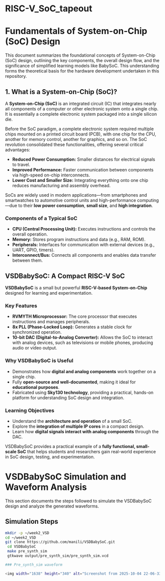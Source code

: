 # RISC-V_SoC_tapeout  

# Fundamentals of System-on-Chip (SoC) Design
This document summarizes the foundational concepts of System-on-Chip (SoC) design, outlining the key components, the overall design flow, and the significance of simplified learning models like BabySoC. This understanding forms the theoretical basis for the hardware development undertaken in this repository.

## 1. What is a System-on-Chip (SoC)?
A **System-on-Chip (SoC)** is an integrated circuit (IC) that integrates nearly all components of a computer or other electronic system onto a single chip. It is essentially a complete electronic system packaged into a single silicon die.

Before the SoC paradigm, a complete electronic system required multiple chips mounted on a printed circuit board (PCB), with one chip for the CPU, another for memory control, another for graphics, and so on. The SoC revolution consolidated these functionalities, offering several critical advantages:

- **Reduced Power Consumption:** Smaller distances for electrical signals to travel.
- **Improved Performance:** Faster communication between components via high-speed on-chip interconnects.
- **Lower Cost and Smaller Size:** Integrating everything onto one chip reduces manufacturing and assembly overhead.

SoCs are widely used in modern applications—from smartphones and smartwatches to automotive control units and high-performance computing—due to their **low power consumption**, **small size**, and **high integration**.

### Components of a Typical SoC
- **CPU (Central Processing Unit):** Executes instructions and controls the overall operation.
- **Memory:** Stores program instructions and data (e.g., RAM, ROM).
- **Peripherals:** Interfaces for communication with external devices (e.g., UART, GPIO, timers).
- **Interconnect/Bus:** Connects all components and enables data transfer between them.

## VSDBabySoC: A Compact RISC-V SoC

**VSDBabySoC** is a small but powerful **RISC-V-based System-on-Chip** designed for learning and experimentation.

### Key Features
- **RVMYTH Microprocessor:** The core processor that executes instructions and manages peripherals.  
- **8x PLL (Phase-Locked Loop):** Generates a stable clock for synchronized operation.  
- **10-bit DAC (Digital-to-Analog Converter):** Allows the SoC to interact with analog devices, such as televisions or mobile phones, producing audio or video output.

### Why VSDBabySoC is Useful
- Demonstrates how **digital and analog components** work together on a single chip.  
- Fully **open-source and well-documented**, making it ideal for **educational purposes**.  
- Fabricated using **Sky130 technology**, providing a practical, hands-on platform for understanding SoC design and integration.

### Learning Objectives
- Understand the **architecture and operation** of a small SoC.  
- Explore the **integration of multiple IP cores** in a compact design.  
- Learn how **digital signals interact with analog components** through the DAC.  

VSDBabySoC provides a practical example of a **fully functional, small-scale SoC** that helps students and researchers gain real-world experience in SoC design, testing, and experimentation.

# VSDBabySoC Simulation and Waveform Analysis

This section documents the steps followed to simulate the VSDBabySoC design and analyze the generated waveforms.

## Simulation Steps
   ```bash
   mkdir -p ~/week2_VSD
   cd ~/week2_VSD
   git clone https://github.com/manili/VSDBabySoC.git
    cd VSDBabySoC
    make pre_synth_sim
    gtkwave output/pre_synth_sim/pre_synth_sim.vcd

### Pre_synth_sim waveform

<img width="1638" height="340" alt="Screenshot from 2025-10-04 22-06-33" src="https://github.com/user-attachments/assets/406ae92d-d802-4f5e-9213-cb5d569f4e74" />


